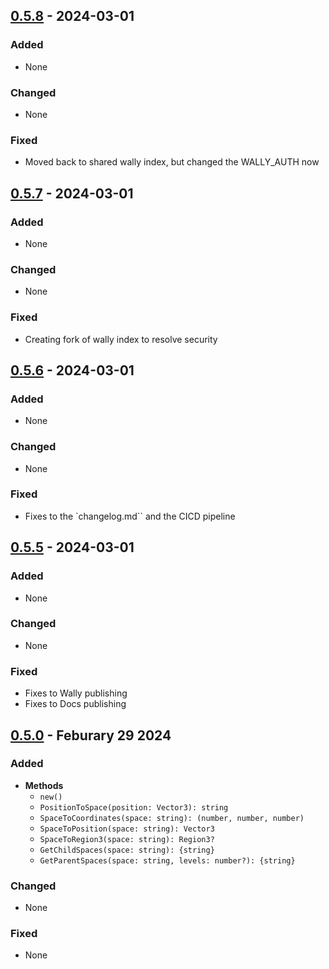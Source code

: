 ## [0.5.8] - 2024-03-01
### Added
- None

### Changed
- None

### Fixed
- Moved back to shared wally index, but changed the WALLY_AUTH now



## [0.5.7] - 2024-03-01
### Added
- None

### Changed
- None

### Fixed
- Creating fork of wally index to resolve security



## [0.5.6] - 2024-03-01
### Added
- None

### Changed
- None

### Fixed
- Fixes to the `changelog.md`` and the CICD pipeline



## [0.5.5] - 2024-03-01
### Added
- None

### Changed
- None

### Fixed
- Fixes to Wally publishing
- Fixes to Docs publishing



## [0.5.0] - Feburary 29 2024
### Added
- **Methods**
    - ``new()``
    - ``PositionToSpace(position: Vector3): string``
    - ``SpaceToCoordinates(space: string): (number, number, number)``
    - ``SpaceToPosition(space: string): Vector3``
    - ``SpaceToRegion3(space: string): Region3?``
    - ``GetChildSpaces(space: string): {string}``
    - ``GetParentSpaces(space: string, levels: number?): {string}``

### Changed
- None

### Fixed
- None


[0.5.8]: https://github.com/scottbea/SpatialHashing/compare/v0.5.8...v0.5.7
[0.5.7]: https://github.com/scottbea/SpatialHashing/releases/tag/v0.5.7
[0.5.6]: https://github.com/scottbea/SpatialHashing/releases/tag/v0.5.6
[0.5.5]: https://github.com/scottbea/SpatialHashing/releases/tag/v0.5.5
[0.5.0]: https://github.com/scottbea/SpatialHashing/releases/tag/v0.5.0